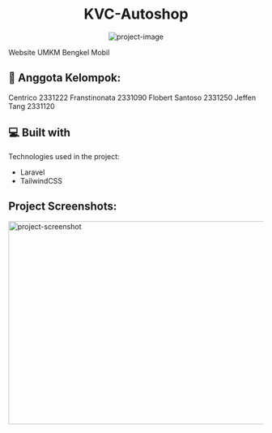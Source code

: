 <h1 align="center" id="title">KVC-Autoshop</h1>

<p align="center"><img src="https://socialify.git.ci/Crowzed/Website-UMKM/image?description=1&amp;descriptionEditable=UMKM%20Bengkel%20Mobil%0Aby%20Keep%20Never%20Tired%20Learning&amp;font=Inter&amp;forks=1&amp;language=1&amp;name=1&amp;owner=1&amp;pattern=Charlie%20Brown&amp;pulls=1&amp;stargazers=1&amp;theme=Dark" alt="project-image"></p>

<p id="description">Website UMKM Bengkel Mobil</p>



<h2>🍰 Anggota Kelompok:</h2>

Centrico 2331222 
Franstinonata 2331090 
Flobert Santoso 2331250
Jeffen Tang 2331120

  
  
<h2>💻 Built with</h2>

Technologies used in the project:

*   Laravel
*   TailwindCSS

<h2>Project Screenshots:</h2>

<img src="https://albumizr.com/ia/43042c1fb5b3c978079ec064d25cb5a8.jpg" alt="project-screenshot" width="1000" height="400/">
